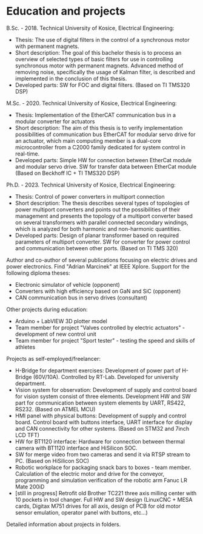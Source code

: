 # Education and projects

  B.Sc. - 2018. Technical University of Kosice, Electrical Engineering:
  - Thesis: The use of digital filters in the control of a synchronous motor with permanent magnets.
  - Short description: The goal of this bachelor thesis is to process an overview of selected types of basic filters for use in controlling synchronous motor with permanent magnets. Advanced method of removing noise, specifically the usage of Kalman filter, is described and implemented in the conclusion of this thesis.
  - Developed parts: SW for FOC and digital filters. (Based on TI TMS320 DSP)

  M.Sc. - 2020. Technical University of Kosice, Electrical Engineering:
  - Thesis: Implementation of the EtherCAT communication bus in a modular converter for actuators
  - Short description: The aim of this thesis is to verify implementation possibilities of communication bus EtherCAT for modular servo drive for an actuator, which main computing member is a dual-core microcontroller from a C2000 family dedicated for system control in real-time.
  - Developed parts: Simple HW for connection between EtherCat module and modular servo drive. SW for transfer data between EtherCat module (Based on Beckhoff IC + TI TMS320 DSP)

  Ph.D. - 2023. Technical University of Kosice, Electrical Engineering:
  - Thesis: Control of power converters in multiport connection
  - Short description: The thesis describes several types of topologies of power multiport converters and points out the possibilities of their management and presents the topology of a multiport converter based on several transformers with parallel connected secondary windings, which is analyzed for both harmonic and non-harmonic quantities.
  - Developed parts: Design of planar transformer based on required parameters of multiport converter. SW for converter for power control and communication between other ports. (Based on TI TMS 320)
            
Author and co-author of several publications focusing on electric drives and power electronics. Find "Adrian Marcinek" at IEEE Xplore.
Support for the following diploma theses: 
  - Electronic simulator of vehicle (opponent)
  - Converters with high efficiency based on GaN and SiC (opponent)
  - CAN communication bus in servo drives (consultant)

Other projects during education: 

  - Arduino + LabVIEW 3D plotter model
  - Team member for project "Valves controlled by electric actuators" - development of new control unit
  - Team member for project "Sport tester" - testing the speed and skills of athletes
  

Projects as self-employed/freelancer:

  - H-Bridge for department exercises: Development of power part of H-Bridge (60V/10A). Controlled by RT-Lab. Developed for university department.
  - Vision system for observation: Development of supply and control board for vision system consist of three elements. Development HW and SW part for communication between system elements by UART, RS422, RS232. (Based on ATMEL MCU)
  - HMI panel with physical buttons: Development of supply and control board. Control board with buttons interface, UART interface for display and CAN connectivity for other systems. (Based on STM32 and 7inch LCD TFT)
  - HW for BT1120 interface: Hardware for connection between thermal camera with BT1120 interface and HiSilicon SOC.
  - SW for merge video from two cameras and send it via RTSP stream to PC. (Based on HiSilicon SOC)
  - Robotic workplace for packaging snack bars to boxes - team member. Calculation of the electric motor and drive for the conveyor, programming and simulation verification of the robotic arm Fanuc LR Mate 200iD
  - [still in progress] Retrofit old Brother TC221 three axis milling center with 10 pockets in tool changer. Full HW and SW design (LinuxCNC + MESA cards, Digitax M751 drives for all axis, design of PCB for old motor sensor emulation, operator panel with buttons, etc...)


Detailed information about projects in folders.
